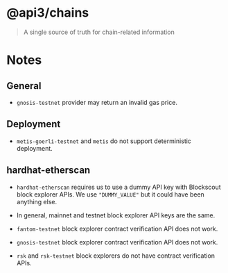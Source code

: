 # @api3/chains

> A single source of truth for chain-related information

# Notes

## General

- `gnosis-testnet` provider may return an invalid gas price.

## Deployment

- `metis-goerli-testnet` and `metis` do not support deterministic deployment.

## hardhat-etherscan

- `hardhat-etherscan` requires us to use a dummy API key with Blockscout block explorer APIs.
  We use `"DUMMY_VALUE"` but it could have been anything else.

- In general, mainnet and testnet block explorer API keys are the same.

- `fantom-testnet` block explorer contract verification API does not work.

- `gnosis-testnet` block explorer contract verification API does not work.

- `rsk` and `rsk-testnet` block explorers do not have contract verification APIs.
